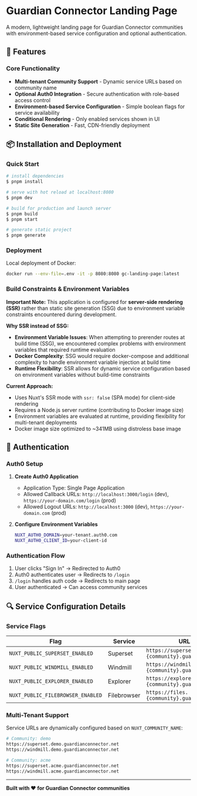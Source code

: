 # Guardian Connector Landing Page

A modern, lightweight landing page for Guardian Connector communities with environment-based service configuration and optional authentication.

## 🚀 Features

### Core Functionality
- **Multi-tenant Community Support** - Dynamic service URLs based on community name
- **Optional Auth0 Integration** - Secure authentication with role-based access control
- **Environment-based Service Configuration** - Simple boolean flags for service availability
- **Conditional Rendering** - Only enabled services shown in UI
- **Static Site Generation** - Fast, CDN-friendly deployment

## 📦 Installation and Deployment

### Quick Start

```bash
# install dependencies
$ pnpm install

# serve with hot reload at localhost:8080
$ pnpm dev

# build for production and launch server
$ pnpm build
$ pnpm start

# generate static project
$ pnpm generate
```

### Deployment

Local deployment of Docker:

```sh
docker run --env-file=.env -it -p 8080:8080 gc-landing-page:latest
```

### Build Constraints & Environment Variables

**Important Note:** This application is configured for **server-side rendering (SSR)** rather than static site generation (SSG) due to environment variable constraints encountered during development.

**Why SSR instead of SSG:**
- **Environment Variable Issues**: When attempting to prerender routes at build time (SSG), we encountered complex problems with environment variables that required runtime evaluation
- **Docker Complexity**: SSG would require docker-compose and additional complexity to handle environment variable injection at build time
- **Runtime Flexibility**: SSR allows for dynamic service configuration based on environment variables without build-time constraints

**Current Approach:**
- Uses Nuxt's SSR mode with `ssr: false` (SPA mode) for client-side rendering
- Requires a Node.js server runtime (contributing to Docker image size)
- Environment variables are evaluated at runtime, providing flexibility for multi-tenant deployments
- Docker image size optimized to ~341MB using distroless base image

## 🔐 Authentication

### Auth0 Setup

1. **Create Auth0 Application**
   - Application Type: Single Page Application
   - Allowed Callback URLs: `http://localhost:3000/login` (dev), `https://your-domain.com/login` (prod)
   - Allowed Logout URLs: `http://localhost:3000` (dev), `https://your-domain.com` (prod)

2. **Configure Environment Variables**
   ```bash
   NUXT_AUTH0_DOMAIN=your-tenant.auth0.com
   NUXT_AUTH0_CLIENT_ID=your-client-id
   ```

### Authentication Flow

1. User clicks "Sign In" → Redirected to Auth0
2. Auth0 authenticates user → Redirects to `/login`
3. `/login` handles auth code → Redirects to main page
4. User authenticated → Can access community services


## 🔍 Service Configuration Details

### Service Flags

| Flag | Service | URL Pattern |
|------|---------|-------------|
| `NUXT_PUBLIC_SUPERSET_ENABLED` | Superset | `https://superset.{community}.guardianconnector.net` |
| `NUXT_PUBLIC_WINDMILL_ENABLED` | Windmill | `https://windmill.{community}.guardianconnector.net` |
| `NUXT_PUBLIC_EXPLORER_ENABLED` | Explorer | `https://explorer.{community}.guardianconnector.net` |
| `NUXT_PUBLIC_FILEBROWSER_ENABLED` | Filebrowser | `https://files.{community}.guardianconnector.net` |

### Multi-Tenant Support

Service URLs are dynamically configured based on `NUXT_COMMUNITY_NAME`:

```bash
# Community: demo
https://superset.demo.guardianconnector.net
https://windmill.demo.guardianconnector.net

# Community: acme
https://superset.acme.guardianconnector.net
https://windmill.acme.guardianconnector.net
```

---

**Built with ❤️ for Guardian Connector communities**
